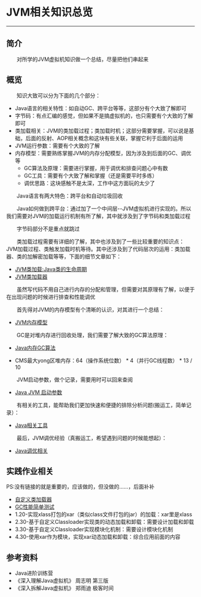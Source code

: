 # JVM相关知识总览
***
## 简介
&ensp;&ensp;&ensp;&ensp;对所学的JVM虚拟机知识做一个总结，尽量把他们串起来

## 概览
&ensp;&ensp;&ensp;&ensp;知识大致可以分为下面的几个部分：

- Java语言的相关特性：如自动GC、跨平台等等，这部分有个大致了解即可
- 字节码：有点汇编的感觉，但如果不是搞虚拟机的，也只需要有个大致的了解即可
- 类加载相关：JVM的类加载过程；类加载时机；这部分需要掌握，可以说是基础，后面的反射、AOP相关概念和这块有些关联，掌握它利于后面的运用
- JVM运行参数：需要有个大致的了解
- 内存模型：需要熟练掌握JVM的内存分配模型，因为涉及到后面的GC、调优等
  - GC算法及原理：需要进行掌握，用于调优和排查问题心中有数
  - GC工具：需要有个大致了解和掌握（还是需要平时多练）
  - 调优思路：这块感触不是太深，工作中这方面玩的太少了

&ensp;&ensp;&ensp;&ensp;Java语言有两大特色：跨平台和自动垃圾回收

&ensp;&ensp;&ensp;&ensp;Java如何做到跨平台：通过加了一个中间层--JVM虚拟机进行实现的。所以我们需要对JVM的加载运行机制有所了解，其中就涉及到了字节码和类加载过程

&ensp;&ensp;&ensp;&ensp;字节码部分不是重点就跳过

&ensp;&ensp;&ensp;&ensp;类加载过程需要有详细的了解，其中也涉及到了一些比较重要的知识点：JVM加载过程、类触发加载时机等待。其中还涉及到了代码层次的运用：类加载器、类的加解密加载等等，下面的细节文章如下：

- [JVM类加载:Java类的生命周期](https://juejin.cn/post/6927196670044160013/)
- [JVM类加载器](https://juejin.cn/post/6927246702101397512/)

&ensp;&ensp;&ensp;&ensp;虽然写代码不用自己进行内存的分配和管理，但需要对其原理有了解，以便于在出现问题的时候进行排查和性能调优

&ensp;&ensp;&ensp;&ensp;首先得对JVM的内存模型有个清晰的认识，对其进行一个总结：

- [JVM内存模型](https://juejin.cn/post/6927414800376922126/)

&ensp;&ensp;&ensp;&ensp;GC是对堆内存进行回收处理，我们需要了解大致的GC算法原理：

- [Java内存GC算法](https://juejin.cn/post/6927415686654328839/)

- CMS最大yong区堆内存：64（操作系统位数） * 4（并行GC线程数） * 13 / 10

&ensp;&ensp;&ensp;&ensp;JVM启动参数，做个记录，需要用时可以回来查阅

- [Java JVM 启动参数](https://juejin.cn/post/6927426873051840520/)

&ensp;&ensp;&ensp;&ensp;有相关的工具，能帮助我们更加快速和便捷的排除分析问题(搬运工，简单记录）：

- [Java相关工具](https://juejin.cn/post/6927427980603949063/)

&ensp;&ensp;&ensp;&ensp;最后，JVM调优经验（真搬运工，希望遇到问题的时候能想起）：

- [Java调优相关](https://juejin.cn/post/6927436352548143111/)

## 实践作业相关
PS:没有链接的就是重要的，应该做的，但没做的......，后面补补

- [自定义类加载器](https://github.com/lw1243925457/JAVA-000/tree/main/Week_01)
- [GC性能简单测试](https://github.com/lw1243925457/JAVA-000/blob/main/Week_02/%E4%BD%9C%E4%B8%9A.md)
- 1.20-实现xlass打包的xar（类似class文件打包的jar）的加载：xar里是xlass
- 2.30-基于自定义Classloader实现类的动态加载和卸载：需要设计加载和卸载
- 3.30-基于自定义Classloader实现模块化机制：需要设计模块化机制
- 4.30-使用xar作为模块，实现xar动态加载和卸载：综合应用前面的内容

## 参考资料
- Java进阶训练营
- 《深入理解Java虚拟机》 周志明 第三版
- 《深入拆解Java虚拟机》 郑雨迪 极客时间